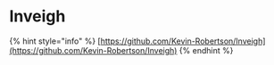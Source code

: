 # Inveigh

{% hint style="info" %}
[https://github.com/Kevin-Robertson/Inveigh](https://github.com/Kevin-Robertson/Inveigh)
{% endhint %}

